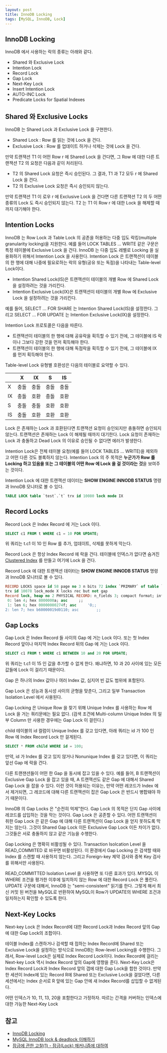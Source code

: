 ```yaml
---
layout: post
title: InnoDB Locking
tags: [MySQL, InnoDB, Lock]
---
```

## InnoDB Locking

InnoDB 에서 사용하는 락의 종류는 아래와 같다.

* Shared 와 Exclusive Lock
* Intention Lock
* Record Lock
* Gap Lock
* Next-Key Lock
* Insert Intention Lock
* AUTO-INC Lock
* Predicate Locks for Spatial Indexes

## Shared 와 Exclusive Locks

InnoDB 는 Shared Lock 과 Exclusive Lock 을 구현한다.

* Shared Lock : Row 를 읽는 것에 Lock 을 건다.
* Exclusive Lock : Row 를 업데이트 하거나 삭제는 것에 Lock 을 건다.

만약 트랜잭션 T1 이 어떤 Row r 에 Shared Lock 을 건다면, 그 Row 에 대한 다른 트랜잭션 T2 의 요청은 다음과 같이 처리된다.

* T2 의 Shared Lock 요청은 즉시 승인된다. 그 결과, T1 과 T2 모두 r 에 Shared Lock 을 건다.
* T2 의 Exclusive Lock 요청은 즉시 승인되지 않는다.

만약 트랜잭션 T1 이 로우 r 에 Exclusive Lock 을 건다면 다른 트랜잭션 T2 의 두 어떤 종류의 Lock 도 즉시 승인되지 않는다. T2 는 T1 이 Row r 에 대한 Lock 을 해제할 때까지 대기해야 한다.

## Intention Locks

InnoDB 는 Row Lock 과 Table Lock 의 공존을 허용하는 다중 입도 락킹(multiple granularity locking)을 지원한다. 예를 들어  LOCK TABLES ... WRITE 같은 구문은 특정 테이블에 Exclusive Lock 을 건다. InnoDB 는 다중 입도 레벨로 Locking 을 실용화하기 위해서 Intention Lock 을 사용한다. Intention Lock 은 트랜잭션이 테이블의 한 행에 대해 나중에 필요로하는 락의 유형(공유 또는 독점)을 나타내는 Table-level Lock이다.

* Intention Shared Lock(IS)은 트랜잭션이 테이블의 개별 Row 에 Shared Lock 을 설정하려는 것을 가리킨다.
* Intention Exclusive Lock(IX)은 트랜잭션이 테이블의 개별 Row 에 Exclusive Lock 을 설정하려는 것을 가리킨다.

예를 들어, SELECT ... FOR SHARE 는 Intention Shared Lock(IS)을 설정한다. 그리고 SELECT ... FOR UPDATE  는 Intention Exclusive Lock(IX)을 설정한다.

Intention Lock 프로토콜은 다음을 따른다.

* 트랜잭션이 테이블의 한 행에 대해 공유락을 획득할 수 있기 전에, 그 테이블에 IS 락이나 그보다 강한 것을 먼저 획득해야 한다.
* 트랜잭션이 테이블의 한 행에 대해 독점락을 획득할 수 있기 전에, 그 테이블에 IX 를 먼저 획득해야 한다.

Table-level Lock 유형별 호환성은 다음의 테이블로 요약할 수 있다.

|      | X    | IX   | S    | IS   |
| ---- | ---- | ---- | ---- | ---- |
| X    | 충돌 | 충돌 | 충돌 | 충돌 |
| IX   | 충돌 | 호환 | 충돌 | 호환 |
| S    | 충돌 | 충돌 | 호환 | 호환 |
| IS    | 충돌 | 호환 | 호환 | 호환 |

Lock 은 존재하는 Lock 과 호환된다면 트랜잭션 요청이 승인되지만 충돌하면 승인되지 않는다. 트랜잭션은 존재하는 Lock 이 해제될 때까지 대기한다. Lock 요청이 존재하는 Lock 과 충돌하고 Dead Lock 의 이유로 승인될 수 없다면 에러가 발생한다.

Intention Lock은 전체 테이블 요청(예를 들어 LOCK TABLES ... WRITE)을 제외하고 어떤 다른 것도 블록하지 않는다. Intention Lock 의 주 목적은 **누군가가 Row 를 Locking 하고 있음을 또는 그 테이블의 어떤 Row 에 Lock 을 걸 것이라는 것**을 보여주는 것이다.

Intention Lock 에 대한 트랜잭션 데이터는 **SHOW ENGINE INNODB STATUS** 명령과 InnoDB 모니터로 볼 수 있다.

```sql
TABLE LOCK table `test`.`t` trx id 10080 lock mode IX
```

## Record Locks

Record Lock 은 Index Record 에 거는 Lock 이다. 

```sql
SELECT c1 FROM t WHERE c1 = 10 FOR UPDATE;
```

위 쿼리는 t.c1 이 10 인 Row 를 추가, 업데이트, 삭제를 못하게 막는다.

Record Lock 은 항상 Index Record 에 락을 건다.  테이블에 인덱스가 없다면 숨겨진 [Clustered Index](https://dev.mysql.com/doc/refman/8.0/en/innodb-index-types.html) 를 만들고 여기에 Lock 을 건다.

Record Lock 에 대한 트랜잭션 데이터는 **SHOW ENGINE INNODB STATUS** 명령과 InnoDB 모니터로 볼 수 있다.

```sql
RECORD LOCKS space id 58 page no 3 n bits 72 index `PRIMARY` of table `test`.`t` 
trx id 10078 lock_mode X locks rec but not gap
Record lock, heap no 2 PHYSICAL RECORD: n_fields 3; compact format; info bits 0
 0: len 4; hex 8000000a; asc     ;;
 1: len 6; hex 00000000274f; asc     'O;;
2: len 7; hex b60000019d0110; asc        ;;
```

## Gap Locks

Gap Lock 은 Index Record 들 사이의 Gap 에 거는 Lock 이다. 또는 첫 Index Record 앞이나 마지막 Index Record 뒤의 Gap 에 거는 Lock 이다.

```sql
SELECT c1 FROM t WHERE c1 BETWEEN 10 and 20 FOR UPDATE;
```

위 쿼리는 t.c1 이 15 인 값을 추가할 수 없게 한다. 왜냐하면, 10 과 20 사이에 있는 모든 값들에 Lock 이 걸리기 때문이다.

Gap 은 하나의 Index 값이나 여러 Index 값, 심지어 빈 값도 범위에 포함된다.

Gap Lock 은 성능과 동시성 사이의 균형을 맞춘다,  그리고 일부 Transaction Isolation Level 에서 사용된다.

Gap Locking 은 Unique Row 을 찾기 위해 Unique Index 를 사용하는 Row 에 Lock 을 거는 쿼리문에는 필요 없다. (검색 조건에 Multi-column Unique Index 의 일부 Column 만 사용한 경우에는 Gap Lock 이 걸린다.)

child 테이블의 id 컬럼이 Unique Index 를 갖고 있다면, 아래 쿼리는 id 가 100 인 Row 에 Index Record Lock 만 걸게된다.

```sql
SELECT * FROM child WHERE id = 100;
```

만약, id 가 Index 를 갖고 있지 않거나 Nonunique Index 를 갖고 있다면, 이 쿼리는 앞선 Gap 에 락을 건다.

다른 트랜잰션들이 어떤 한 Gap 을 동시에 잡고 있을 수 있다. 예를 들어, B 트랜잭션이 Exclusive Gap Lock 을 잡고 있을 때, A 트랜잭션도 같은 Gap 에 대해서 Shared Gap Lock 을 잡을 수 있다. 이런 것이 허용되는 이유는, 만약 어떤 레코드가 Index 에서 제거되면, 그 레코드에 대해 다른 트랜잭션이 잡은 Gap Lock 은 반드시 병합돼야 하기 때문이다.

InnoDB 의 Gap Locks 은 "순전히 억제"한다. Gap Lock 의 목적은 단지 Gap 사이에 레코드를 삽입하는 것을 막는 것이다. Gap Lock 은 공존할 수 있다. 어떤 트랜잭션이 취한 Gap Lock 은 같은 Gap 에 대해 다른 트랜잭션이 Gap Lock 을 얻지 못하도록 막지는 않는다. 그것이 Shared Gap Lock 이든 Exclusive Gap Lock 이든 차이가 없다. 그것들은 서로 충돌하지 않고 같은 기능을 수행한다.

Gap Locking 은 명확히 비활성될 수 있다. Transaction Isolcation Level 을 READ_COMMITED 로 바꾸면 비활성된다.  이 환경에서 Gap Locking 은 검색할 때와 Index 를 스캔할 때 사용하지 않는다. 그리고 Foreign-key 제약 검사와 중복 Key 검사를 위해서만 사용된다.

READ_COMMITTED Isolation Level 을 사용하면 또 다른 효과가 있다. MYSQL 이 WHERE 조건을 평가한 이후에 일치하지 않는 Row 에 대한 Record Lock 은 풀린다. UPDATE 구문에  대해서, InnoDB 는 "semi-consistent" 읽기를 한다. 그렇게 해서 최신 커밋 된 버전을 MySQL로 반환하여 MySQL이 Row가 UPDATE의 WHERE 조건과 일치하는지 확인할 수 있도록 한다.

## Next-Key Locks

Next-key Lock 은 Index Record에 대한 Record Lock과 Index Record 앞의 Gap에 대한 Gap Lock의 조합이다.

테이블 Index를 스캔하거나 검색할 때 접하는 Index Record에 Shared 또는 Exclusive Lock을 설정하는 방식으로 InnoDB는 Row-level Locking을 수행한다. 그래서, Row-level Lock은 실제로 Index Record Lock이다. Index Record에 걸리는 Next-key Lock 역시 Index Record 앞의 Gap에 영향을 준다. Next-Key Lock은 Index Record Lock과 Index Record 앞의 갭에 대한 Gap Lock을 합한 것이다. 만약 한 세션이 Index에 있는 Record R에 Shared 또는 Exclusive Lock을 걸었다면, 다른 세션에서는 Index 순서로 R 앞에 있는 Gap 안에 새 Index Record를 삽입할 수 없게된다.

어떤 인덱스가 10, 11, 13, 20을 포함한다고 가정하자. 따르는 간격을 커버하는 인덱스에 대한 가능한 Next-Key Lock

## 참고

* [InnoDB Locking](https://dev.mysql.com/doc/refman/8.0/en/innodb-locking.html)
* [MySQL InnoDB lock & deadlock 이해하기](https://www.letmecompile.com/mysql-innodb-lock-deadlock/)
* [잠금에 관한 고찰(1) - 잠금(Lock) 매커니즘에 대하여](https://kuaaan.tistory.com/97)